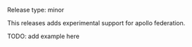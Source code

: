 Release type: minor

This releases adds experimental support for apollo federation.

TODO: add example here
